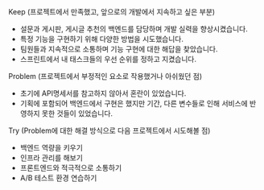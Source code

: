 Keep (프로젝트에서 만족했고, 앞으로의 개발에서 지속하고 싶은 부분)
- 설문과 게시판, 게시글 추천의 백엔드를 담당하며 개발 실력을 향상시켰습니다.
- 특정 기능을 구현하기 위해 다양한 방법을 시도했습니다.
- 팀원들과 지속적으로 소통하며 기능 구현에 대한 해답을 찾았습니다. 
- 스프린트에서 내 태스크들의 우선 순위를 정하고 지켰습니다.

Problem (프로젝트에서 부정적인 요소로 작용했거나 아쉬웠던 점)
- 초기에 API명세서를 참고하지 않아서 혼란이 있었습니다. 
- 기획에 포함되어 백엔드에서 구현은 했지만 기간, 다른 변수들로 인해 서비스에 반영하지 못한 것들이 있었습니다.

Try (Problem에 대한 해결 방식으로 다음 프로젝트에서 시도해볼 점)
- 백엔드 역량을 키우기
- 인프라 관리를 해보기
- 프론트엔드와 적극적으로 소통하기
- A/B 테스트 환경 연습하기 

